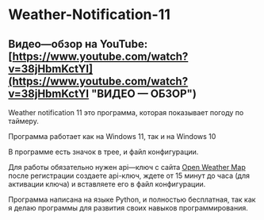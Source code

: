 # Weather-Notification-11
## Видео—обзор на YouTube: [https://www.youtube.com/watch?v=38jHbmKctYI](https://www.youtube.com/watch?v=38jHbmKctYI "ВИДЕО — ОБЗОР")
Weather notification 11 это программа, которая показывает погоду по таймеру.

Программа работает как на Windows 11, так и на Windows 10

В программе есть значок в трее, и файл конфигурации.

Для работы обязательно нужен api—ключ с сайта [Open Weather Map](https://openweathermap.org "API-КЛЮЧ") после регистрации создаете api-ключ, ждете от 15 минут до часа (для активации ключа) и вставляете его в файл конфигурации.


Программа написана на языке Python, и полностью бесплатная, так как я делаю программы для развития своих навыков программирования.
